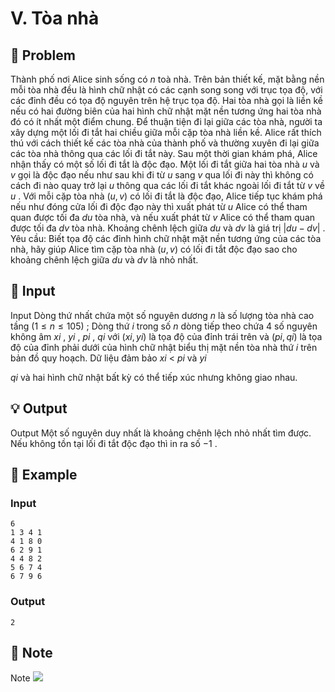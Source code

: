 # V. Tòa nhà

## 📖 Problem

Thành phố nơi Alice sinh sống có
$n$
toà nhà. Trên bản thiết kế, mặt bằng nền mỗi tòa nhà đều là hình chữ nhật có các cạnh song song với trục tọa độ, với các đỉnh đều có tọa độ nguyên trên hệ trục tọa độ. Hai tòa nhà gọi là liền kề nếu có hai đường biên của hai hình chữ nhật mặt nền tương ứng hai tòa nhà đó có ít nhất một điểm chung. Để thuận tiện đi lại giữa các tòa nhà, người ta xây dựng một lối đi tắt hai chiều giữa mỗi cặp tòa nhà liền kề.
Alice rất thích thú với cách thiết kế các tòa nhà của thành phố và thường xuyên đi lại giữa các tòa nhà thông qua các lối đi tắt này. Sau một thời gian khám phá, Alice nhận thấy có một số lối đi tắt là độc đạo. Một lối đi tắt giữa hai tòa nhà
$u$
và
$v$
gọi là độc đạo nếu như sau khi đi từ
$u$
sang
$v$
qua lối đi này thì không có cách đi nào quay trở lại
$u$
thông qua các lối đi tắt khác ngoài lối đi tắt từ
$v$
về
$u$
.
Với mỗi cặp tòa nhà
$(u,v)$
có lối đi tắt là độc đạo, Alice tiếp tục khám phá nếu như đóng cửa lối đi độc đạo này thì xuất phát từ
$u$
Alice có thể tham quan được tối đa
$du$
tòa nhà, và nếu xuất phát từ
$v$
Alice có thể tham quan được tối đa
$dv$
tòa nhà. Khoảng chênh lệch giữa
$du$
và
$dv$
là giá trị
$|du-dv|$
.
Yêu cầu:
Biết tọa độ các đỉnh hình chữ nhật mặt nền tương ứng của các tòa nhà, hãy giúp Alice tìm cặp tòa nhà
$(u,v)$
có lối đi tắt độc đạo sao cho khoảng chênh lệch giữa
$du$
và
$dv$
là nhỏ nhất.


## 🧩 Input

Input
Dòng thứ nhất chứa một số nguyên dương
$n$
là số lượng tòa nhà cao tầng
$(1 ≤n≤ 105)$
;
Dòng thứ
$i$
trong số
$n$
dòng tiếp theo chứa
$4$
số nguyên không âm
$xi$
,
$yi$
,
$pi$
,
$qi$
với
$(xi,yi)$
là tọa độ của đỉnh trái trên và
$(pi,qi)$
là tọa độ của đỉnh phải dưới của hình chữ nhật biểu thị mặt nền tòa nhà thứ
$i$
trên bản đồ quy hoạch. Dữ liệu đảm bảo
$xi$
<
$pi$
và
$yi$
>
$qi$
và hai hình chữ nhật bất kỳ có thể tiếp xúc nhưng không giao nhau.


## 💡 Output

Output
Một số nguyên duy nhất là khoảng chênh lệch nhỏ nhất tìm được. Nếu không tồn tại lối đi tắt độc đạo thì in ra số
$- 1$
.


## 🧠 Example

### Input

```text
6
1 3 4 1
4 1 8 0
6 2 9 1
4 4 8 2
5 6 7 4
6 7 9 6
```

### Output

```text
2
```



## 📝 Note

Note
![](https://espresso.codeforces.com/e543f0691679a2075b0e2c9c1ab4f1fc82346bfd.png)

